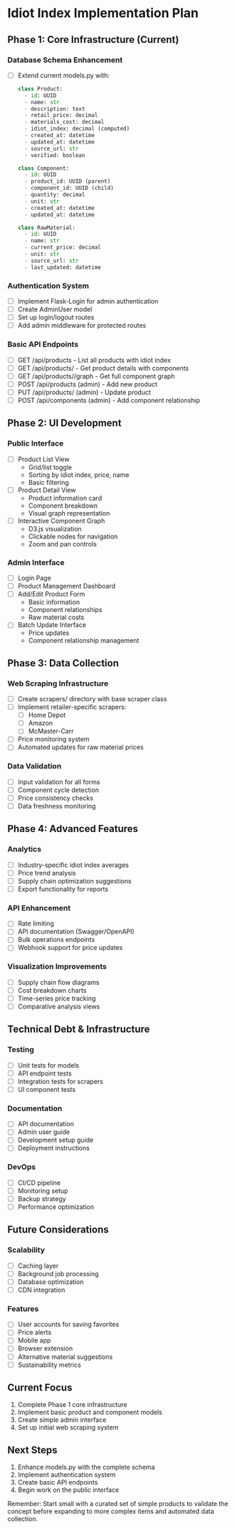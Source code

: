 # Idiot Index Implementation Plan

## Phase 1: Core Infrastructure (Current)

### Database Schema Enhancement
- [ ] Extend current models.py with:
  ```python
  class Product:
    - id: UUID
    - name: str
    - description: text
    - retail_price: decimal
    - materials_cost: decimal
    - idiot_index: decimal (computed)
    - created_at: datetime
    - updated_at: datetime
    - source_url: str
    - verified: boolean

  class Component:
    - id: UUID
    - product_id: UUID (parent)
    - component_id: UUID (child)
    - quantity: decimal
    - unit: str
    - created_at: datetime
    - updated_at: datetime

  class RawMaterial:
    - id: UUID
    - name: str
    - current_price: decimal
    - unit: str
    - source_url: str
    - last_updated: datetime
  ```

### Authentication System
- [ ] Implement Flask-Login for admin authentication
- [ ] Create AdminUser model
- [ ] Set up login/logout routes
- [ ] Add admin middleware for protected routes

### Basic API Endpoints
- [ ] GET /api/products - List all products with idiot index
- [ ] GET /api/products/<id> - Get product details with components
- [ ] GET /api/products/<id>/graph - Get full component graph
- [ ] POST /api/products (admin) - Add new product
- [ ] PUT /api/products/<id> (admin) - Update product
- [ ] POST /api/components (admin) - Add component relationship

## Phase 2: UI Development

### Public Interface
- [ ] Product List View
  - Grid/list toggle
  - Sorting by idiot index, price, name
  - Basic filtering
- [ ] Product Detail View
  - Product information card
  - Component breakdown
  - Visual graph representation
- [ ] Interactive Component Graph
  - D3.js visualization
  - Clickable nodes for navigation
  - Zoom and pan controls

### Admin Interface
- [ ] Login Page
- [ ] Product Management Dashboard
- [ ] Add/Edit Product Form
  - Basic information
  - Component relationships
  - Raw material costs
- [ ] Batch Update Interface
  - Price updates
  - Component relationship management

## Phase 3: Data Collection

### Web Scraping Infrastructure
- [ ] Create scrapers/ directory with base scraper class
- [ ] Implement retailer-specific scrapers:
  - [ ] Home Depot
  - [ ] Amazon
  - [ ] McMaster-Carr
- [ ] Price monitoring system
- [ ] Automated updates for raw material prices

### Data Validation
- [ ] Input validation for all forms
- [ ] Component cycle detection
- [ ] Price consistency checks
- [ ] Data freshness monitoring

## Phase 4: Advanced Features

### Analytics
- [ ] Industry-specific idiot index averages
- [ ] Price trend analysis
- [ ] Supply chain optimization suggestions
- [ ] Export functionality for reports

### API Enhancement
- [ ] Rate limiting
- [ ] API documentation (Swagger/OpenAPI)
- [ ] Bulk operations endpoints
- [ ] Webhook support for price updates

### Visualization Improvements
- [ ] Supply chain flow diagrams
- [ ] Cost breakdown charts
- [ ] Time-series price tracking
- [ ] Comparative analysis views

## Technical Debt & Infrastructure

### Testing
- [ ] Unit tests for models
- [ ] API endpoint tests
- [ ] Integration tests for scrapers
- [ ] UI component tests

### Documentation
- [ ] API documentation
- [ ] Admin user guide
- [ ] Development setup guide
- [ ] Deployment instructions

### DevOps
- [ ] CI/CD pipeline
- [ ] Monitoring setup
- [ ] Backup strategy
- [ ] Performance optimization

## Future Considerations

### Scalability
- [ ] Caching layer
- [ ] Background job processing
- [ ] Database optimization
- [ ] CDN integration

### Features
- [ ] User accounts for saving favorites
- [ ] Price alerts
- [ ] Mobile app
- [ ] Browser extension
- [ ] Alternative material suggestions
- [ ] Sustainability metrics

## Current Focus
1. Complete Phase 1 core infrastructure
2. Implement basic product and component models
3. Create simple admin interface
4. Set up initial web scraping system

## Next Steps
1. Enhance models.py with the complete schema
2. Implement authentication system
3. Create basic API endpoints
4. Begin work on the public interface

Remember: Start small with a curated set of simple products to validate the concept before expanding to more complex items and automated data collection.
